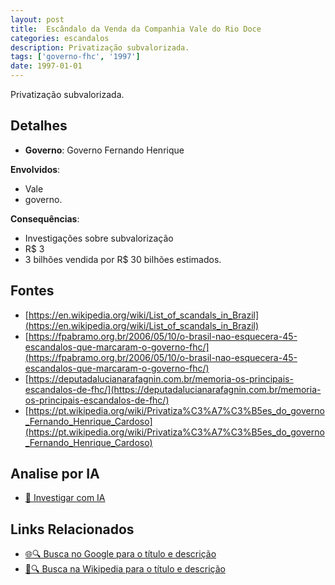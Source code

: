 ```yaml
---
layout: post
title:  Escândalo da Venda da Companhia Vale do Rio Doce
categories: escandalos
description: Privatização subvalorizada.
tags: ['governo-fhc', '1997']
date: 1997-01-01
---
```


Privatização subvalorizada.

## Detalhes
- **Governo**: Governo Fernando Henrique

**Envolvidos**:
- Vale
- governo.


**Consequências**:
- Investigações sobre subvalorização
- R$ 3
- 3 bilhões vendida por R$ 30 bilhões estimados.


## Fontes
- [https://en.wikipedia.org/wiki/List_of_scandals_in_Brazil](https://en.wikipedia.org/wiki/List_of_scandals_in_Brazil)
- [https://fpabramo.org.br/2006/05/10/o-brasil-nao-esquecera-45-escandalos-que-marcaram-o-governo-fhc/](https://fpabramo.org.br/2006/05/10/o-brasil-nao-esquecera-45-escandalos-que-marcaram-o-governo-fhc/)
- [https://deputadalucianarafagnin.com.br/memoria-os-principais-escandalos-de-fhc/](https://deputadalucianarafagnin.com.br/memoria-os-principais-escandalos-de-fhc/)
- [https://pt.wikipedia.org/wiki/Privatiza%C3%A7%C3%B5es_do_governo_Fernando_Henrique_Cardoso](https://pt.wikipedia.org/wiki/Privatiza%C3%A7%C3%B5es_do_governo_Fernando_Henrique_Cardoso)


## Analise por IA
- [🤖 Investigar com IA](https://www.perplexity.ai/search?q=Esc%C3%A2ndalo%20da%20Venda%20da%20Companhia%20Vale%20do%20Rio%20Doce%20Privatiza%C3%A7%C3%A3o%20subvalorizada.%20Governo%20Fernando%20Henrique)

## Links Relacionados
- [🌐🔍 Busca no Google para o título e descrição](https://www.google.com/search?q=Esc%C3%A2ndalo%20da%20Venda%20da%20Companhia%20Vale%20do%20Rio%20Doce%20Privatiza%C3%A7%C3%A3o%20subvalorizada.%20Governo%20Fernando%20Henrique)
- [📖🔍 Busca na Wikipedia para o título e descrição](https://pt.wikipedia.org/w/index.php?search=Esc%C3%A2ndalo%20da%20Venda%20da%20Companhia%20Vale%20do%20Rio%20Doce%20Privatiza%C3%A7%C3%A3o%20subvalorizada.%20Governo%20Fernando%20Henrique)

